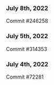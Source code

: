 ### July 8th, 2022

Commit #246258

### July 5th, 2022

Commit #314353


### July 4th, 2022

Commit #72281
